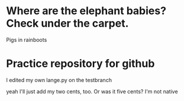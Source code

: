 # Where are the elephant babies? Check under the carpet.

Pigs in rainboots

# Practice repository for github
I edited my own lange.py on the testbranch


yeah I'll just add my two cents, too. Or was it five cents? I'm not native

